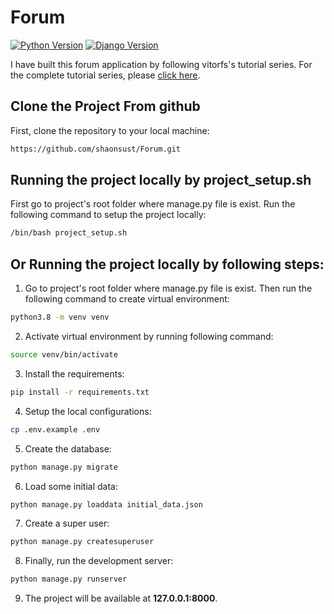 # Forum

[![Python Version](https://img.shields.io/badge/python-3.8-brightgreen.svg)](https://python.org)
[![Django Version](https://img.shields.io/badge/django-3.0.8-brightgreen.svg)](https://djangoproject.com)

I have built this forum application by following vitorfs's tutorial series. For the complete tutorial series, please [click here](https://simpleisbetterthancomplex.com/series/beginners-guide/1.11/).


## Clone the Project From github

First, clone the repository to your local machine:

```bash
https://github.com/shaonsust/Forum.git
```

## Running the project locally by project_setup.sh

First go to project's root folder where manage.py file is exist. Run the following command to setup the project locally:

```bash
/bin/bash project_setup.sh
```

## Or Running the project locally by following steps:

1. Go to project's root folder where manage.py file is exist. Then run the following command to create virtual environment:

```bash
python3.8 -m venv venv
```

2. Activate virtual environment by running following command:
```bash
source venv/bin/activate
```

3. Install the requirements:

```bash
pip install -r requirements.txt
```

4. Setup the local configurations:

```bash
cp .env.example .env
```

5. Create the database:

```bash
python manage.py migrate
```

6. Load some initial data:

```bash
python manage.py loaddata initial_data.json
```

7. Create a super user:

```bash
python manage.py createsuperuser
```

8. Finally, run the development server:

```bash
python manage.py runserver
```

9. The project will be available at **127.0.0.1:8000**.
